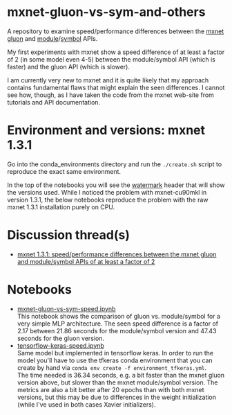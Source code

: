 
# mxnet-gluon-vs-sym-and-others

A repository to examine speed/performance differences between the [mxnet](https://mxnet.apache.org/) [gluon](https://mxnet.incubator.apache.org/versions/master/tutorials/gluon/gluon.html) and [module](https://mxnet.incubator.apache.org/api/python/module/module.html)/[symbol](https://mxnet.incubator.apache.org/api/python/symbol/symbol.html) APIs.

My first experiments with mxnet show a speed difference of at least a factor of 2 (in some model even 4-5) between the module/symbol API (which is faster) and the gluon API (which is slower).

I am currently very new to mxnet and it is quite likely that my approach contains fundamental flaws that might explain the seen differences. I cannot see how, though, as I have taken the code from the mxnet web-site from tutorials and API documentation.

# Environment and versions: mxnet 1.3.1

Go into the conda_environments directory and run the `./create.sh` script to reproduce the exact same environment.

In the top of the notebooks you will see the [watermark](https://pypi.org/project/watermark/) header that will show the versions used. While I noticed the problem with mxnet-cu90mkl in version 1.3.1, the below notebooks reproduce the problem with the raw mxnet 1.3.1 installation purely on CPU.

# Discussion thread(s)

* [mxnet 1.3.1: speed/performance differences between the mxnet gluon and module/symbol APIs of at least a factor of 2 ](https://discuss.mxnet.io/t/mxnet-1-3-1-speed-performance-differences-between-the-mxnet-gluon-and-module-symbol-apis-of-at-least-a-factor-of-2/3314)

# Notebooks

* [mxnet-gluon-vs-sym-speed.ipynb](https://nbviewer.jupyter.org/github/cs224/mxnet-gluon-vs-sym-and-others/blob/master/mxnet-gluon-vs-sym-speed.ipynb?flush_cache=true)<br>
  This notebook shows the comparison of gluon vs. module/symbol for a very simple MLP architecture. The seen speed difference is a factor of 2.17 between 21.86 seconds for the module/symbol version and 47.43 seconds for the gluon version.
* [tensorflow-keras-speed.ipynb](https://nbviewer.jupyter.org/github/cs224/mxnet-gluon-vs-sym-and-others/blob/master/tensorflow-keras-speed.ipynb?flush_cache=true)<br>
  Same model but implemented in tensorflow keras. In order to run the model you'll have to use the tfkeras conda environment that you can create by hand via `conda env create -f environment_tfkeras.yml`.<br>
  The time needed is 36.34 seconds, e.g. a bit faster than the mxnet gluon version above, but slower than the mxnet module/symbol version. The metrics are also a bit better after 20 epochs than with both mxnet versions, but this may be due to differences in the weight initialization (while I've used in both cases Xavier initializers).
